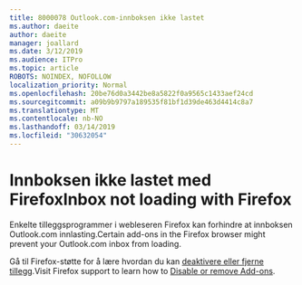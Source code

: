 ```yaml
---
title: 8000078 Outlook.com-innboksen ikke lastet
ms.author: daeite
author: daeite
manager: joallard
ms.date: 3/12/2019
ms.audience: ITPro
ms.topic: article
ROBOTS: NOINDEX, NOFOLLOW
localization_priority: Normal
ms.openlocfilehash: 20be76d0a3442be8a5822f0a9565c1433aef24cd
ms.sourcegitcommit: a09b9b9797a189535f81bf1d39de463d4414c8a7
ms.translationtype: MT
ms.contentlocale: nb-NO
ms.lasthandoff: 03/14/2019
ms.locfileid: "30632054"
---
```

# <a name="inbox-not-loading-with-firefox"></a><span data-ttu-id="a772b-102">Innboksen ikke lastet med Firefox</span><span class="sxs-lookup"><span data-stu-id="a772b-102">Inbox not loading with Firefox</span></span>

<span data-ttu-id="a772b-103">Enkelte tilleggsprogrammer i webleseren Firefox kan forhindre at innboksen Outlook.com innlasting.</span><span class="sxs-lookup"><span data-stu-id="a772b-103">Certain add-ons in the Firefox browser might prevent your Outlook.com inbox from loading.</span></span>
  
<span data-ttu-id="a772b-104">Gå til Firefox-støtte for å lære hvordan du kan [deaktivere eller fjerne tillegg](https://support.mozilla.org/kb/disable-or-remove-add-ons).</span><span class="sxs-lookup"><span data-stu-id="a772b-104">Visit Firefox support to learn how to [Disable or remove Add-ons](https://support.mozilla.org/kb/disable-or-remove-add-ons).</span></span>

